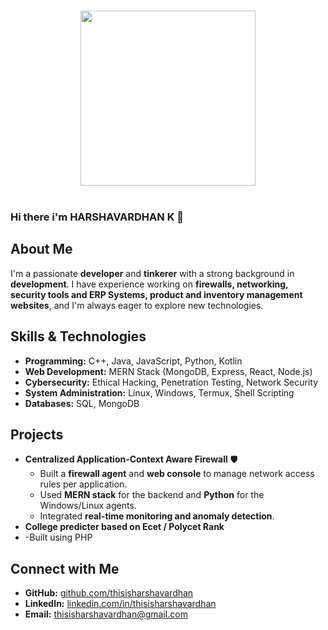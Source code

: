 <p align="center">
<br><img src="https://github.com/chiraag-kakar/chiraag-kakar/blob/master/hadder.gif" width="280px"><br><br>
</p>

### Hi there i'm HARSHAVARDHAN K 👋

##  About Me
I'm a passionate **developer** and **tinkerer** with a strong background in **development**. I have experience working on **firewalls, networking, security tools and ERP Systems, product and inventory management websites**, and I'm always eager to explore new technologies.

##  Skills & Technologies
- **Programming:** C++, Java, JavaScript, Python, Kotlin
- **Web Development:** MERN Stack (MongoDB, Express, React, Node.js)
- **Cybersecurity:** Ethical Hacking, Penetration Testing, Network Security
- **System Administration:** Linux, Windows, Termux, Shell Scripting
- **Databases:** SQL, MongoDB

##  Projects
- **Centralized Application-Context Aware Firewall** 🛡️  
  - Built a **firewall agent** and **web console** to manage network access rules per application.
  - Used **MERN stack** for the backend and **Python** for the Windows/Linux agents.
  - Integrated **real-time monitoring and anomaly detection**.
- **College predicter based on Ecet / Polycet Rank**
-   -Built using PHP


##  Connect with Me
- **GitHub:** [github.com/thisisharshavardhan](https://github.com/thisisharshavardhan)
- **LinkedIn:** [linkedin.com/in/thisisharshavardhan](https://linkedin.com/in/thisisharshavardhan)
- **Email:** thisisharshavardhan@gmail.com

